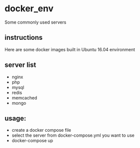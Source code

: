 # docker_env
Some commonly used servers

## instructions
Here are some docker images built in Ubuntu 16.04 environment
## server list
- nginx
- php
- mysql
- redis
- memcached
- mongo

## usage:
- create a docker compose file
- select the server from docker-compose.yml you want to use
- docker-compose up